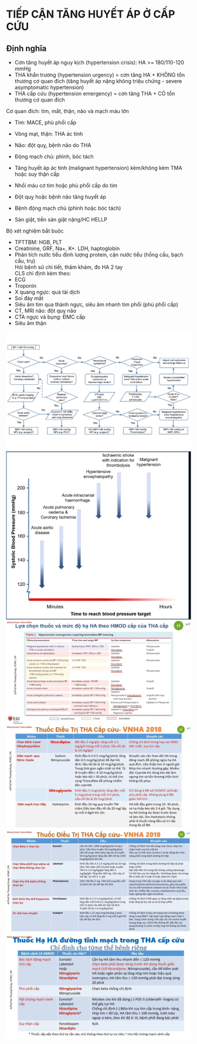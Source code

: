 # TIẾP CẬN TĂNG HUYẾT ÁP Ở CẤP CỨU  
## Định nghĩa  
- Cơn tăng huyết áp nguy kịch (hypertension crisis): HA >= 180/110-120 mmHg  
- THA khẩn trương (hypertension urgency) = cơn tăng HA + KHÔNG tổn thương cơ quan đích (tăng huyết áp nặng không triệu chứng - severe asymptomatic hypertension)  
- THA cấp cứu (hypertension emergency) = cơn tăng THA + CÓ tổn thương cơ quan đích  
  
Cơ quan đích: tim, mắt, thận, não và mạch máu lớn  
- Tim: MACE, phù phổi cấp  
- Võng mạt, thận: THA ác tính  
- Não: đột quỵ, bệnh não do THA  
- Động mạch chủ: phình, bóc tách  
  
  
- Tăng huyết áp ác tính (malignant hypertension) kèm/không kèm TMA hoặc suy thận cấp  
- Nhồi máu cơ tim hoặc phù phổi cấp do tim  
- Đột quỵ hoặc bệnh não tăng huyết áp  
- Bệnh động mạch chủ (phình hoặc bóc tách)  
- Sản giật, tiền sản giật nặng/HC HELLP  
  
  
Bộ xét nghiệm bắt buộc  
- TPTTBM: HGB, PLT  
- Creatinine, GRF, Na+, K+. LDH, haptoglobin  
- Phân tích nước tiểu định lượng protein, cặn nước tiểu (hồng cầu, bạch cầu, trụ)  
Hỏi bệnh sử chi tiết, thăm khám, đo HA 2 tay  
CLS chỉ định kèm theo:  
- ECG  
- Troponin  
- X quang ngực: quá tải dịch  
- Soi đáy mắt  
- Siêu âm tim qua thành ngực, siêu âm nhanh tim phổi (phù phổi cấp)  
- CT, MRI não: đột quỵ não  
- CTA ngực và bụng: ĐMC cấp  
- Siêu âm thận  
  
  
  
![../200 FILES/201 Image/image/TIẾP CẬN TĂNG HUYẾT ÁP Ở CẤP CỨU-1715618193076.webp](../200%20FILES/201%20Image/image/TI%E1%BA%BEP%20C%E1%BA%ACN%20T%C4%82NG%20HUY%E1%BA%BET%20%C3%81P%20%E1%BB%9E%20C%E1%BA%A4P%20C%E1%BB%A8U-1715618193076.webp)  
![../200 FILES/201 Image/image/TIẾP CẬN TĂNG HUYẾT ÁP Ở CẤP CỨU-1715614760863.webp](../200%20FILES/201%20Image/image/TI%E1%BA%BEP%20C%E1%BA%ACN%20T%C4%82NG%20HUY%E1%BA%BET%20%C3%81P%20%E1%BB%9E%20C%E1%BA%A4P%20C%E1%BB%A8U-1715614760863.webp)  
![../200 FILES/201 Image/image/XỬ TRÍ CẤP CỨU TĂNG HUYẾT ÁP - PGS. TS. Hồ Thượng Dũng-1715615509248.webp](../200%20FILES/201%20Image/image/X%E1%BB%AC%20TR%C3%8D%20C%E1%BA%A4P%20C%E1%BB%A8U%20T%C4%82NG%20HUY%E1%BA%BET%20%C3%81P%20-%20PGS.%20TS.%20H%E1%BB%93%20Th%C6%B0%E1%BB%A3ng%20D%C5%A9ng-1715615509248.webp)  
![../200 FILES/201 Image/image/XỬ TRÍ CẤP CỨU TĂNG HUYẾT ÁP - PGS. TS. Hồ Thượng Dũng-1715615519589.webp](../200%20FILES/201%20Image/image/X%E1%BB%AC%20TR%C3%8D%20C%E1%BA%A4P%20C%E1%BB%A8U%20T%C4%82NG%20HUY%E1%BA%BET%20%C3%81P%20-%20PGS.%20TS.%20H%E1%BB%93%20Th%C6%B0%E1%BB%A3ng%20D%C5%A9ng-1715615519589.webp)![../200 FILES/201 Image/image/XỬ TRÍ CẤP CỨU TĂNG HUYẾT ÁP - PGS. TS. Hồ Thượng Dũng-1715615578333.webp](../200%20FILES/201%20Image/image/X%E1%BB%AC%20TR%C3%8D%20C%E1%BA%A4P%20C%E1%BB%A8U%20T%C4%82NG%20HUY%E1%BA%BET%20%C3%81P%20-%20PGS.%20TS.%20H%E1%BB%93%20Th%C6%B0%E1%BB%A3ng%20D%C5%A9ng-1715615578333.webp)  
![../200 FILES/201 Image/image/XỬ TRÍ CẤP CỨU TĂNG HUYẾT ÁP - PGS. TS. Hồ Thượng Dũng-1715615613886.webp](../200%20FILES/201%20Image/image/X%E1%BB%AC%20TR%C3%8D%20C%E1%BA%A4P%20C%E1%BB%A8U%20T%C4%82NG%20HUY%E1%BA%BET%20%C3%81P%20-%20PGS.%20TS.%20H%E1%BB%93%20Th%C6%B0%E1%BB%A3ng%20D%C5%A9ng-1715615613886.webp)